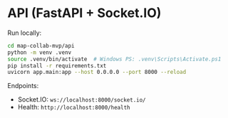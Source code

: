 # API (FastAPI + Socket.IO)

Run locally:

```bash
cd map-collab-mvp/api
python -m venv .venv
source .venv/bin/activate  # Windows PS: .venv\Scripts\Activate.ps1
pip install -r requirements.txt
uvicorn app.main:app --host 0.0.0.0 --port 8000 --reload
```

Endpoints:

- Socket.IO: `ws://localhost:8000/socket.io/`
- Health: `http://localhost:8000/health`

